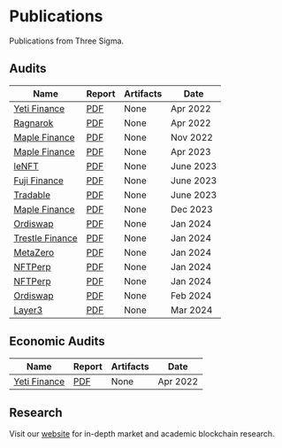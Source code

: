 # Publications
Publications from Three Sigma.


## Audits
| Name | Report | Artifacts | Date |
| ---- | ------ | --------- | ---- |
| [Yeti Finance](https://yetifinance.co/) | [PDF](audits/yeti-finance/Yeti_Finance_Audit.pdf) | None | Apr 2022 |
| [Ragnarok](https://ragnarok.xyz/) | [PDF](audits/ragnarok/Ragnarok_Audit.pdf) | None | Apr 2022 |
| [Maple Finance](https://www.maple.finance/) | [PDF](audits/maple-finance/Maple_Finance_V2_Audit.pdf) | None | Nov 2022 |
| [Maple Finance](https://www.maple.finance/) | [PDF](audits/maple-finance-2/Maple_Finance_V2-Audit_202306.pdf) | None | Apr 2023 |
| [leNFT](https://lenft.fi/) | [PDF](audits/leNFT/leNFT_Audit.pdf) | None | June 2023 |
| [Fuji Finance](https://fuji.finance/) | [PDF](audits/fuji/fuji_Audit.pdf) | None | June 2023 |
| [Tradable](https://www.tradable.trade/) | [PDF](audits/tradable/tradable-report_June2023.pdf) | None | June 2023 |
| [Maple Finance](https://www.maple.finance/) | [PDF](audits/maple-finance-3/Maple_V2_Q42023.pdf) | None | Dec 2023 |
| [Ordiswap](https://ordiswap.fi/) | [PDF](audits/ordiswap-amm/ordiswap_amm_audit_v1.pdf) | None | Jan 2024 |
| [Trestle Finance](https://www.trestleprotocol.io/) | [PDF](audits/trestle-finance/Trestle_token_audit.pdf) | None | Jan 2024 |
| [MetaZero](https://metazero.gg//) | [PDF](audits/metazero/MetazeroVortexAudit.pdf) | None | Jan 2024 |
| [NFTPerp](https://nftperp.xyz/) | [PDF](audits/NFTPerp/NFTPerp_1st_audit_report.pdf) | None | Jan 2024 |
| [NFTPerp](https://nftperp.xyz/) | [PDF](audits/NFTPerp-2/NFTPerp_2nd_audit_report.pdf) | None | Jan 2024 |
| [Ordiswap](https://ordiswap.fi/) | [PDF](audits/ordiswap-token/ordiswap_token_audit.pdf) | None | Feb 2024 |
| [Layer3](https://layer3.xyz/) | [PDF](audits/Layer3/layer3audit.pdf) | None | Mar 2024 |


## Economic Audits
| Name | Report | Artifacts | Date |
| ---- | ------ | --------- | ---- |
| [Yeti Finance](https://yetifinance.co/) | [PDF](economic-reports/yeti-finance/Yeti_Finance_EconomicReport.pdf) | None | Apr 2022 |

## Research
Visit our [website](https://threesigma.xyz/blog) for in-depth market and academic blockchain research.
